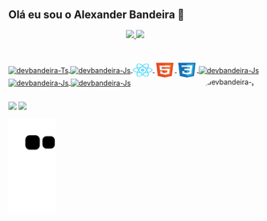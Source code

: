 ## Olá eu sou o Alexander Bandeira 👋

<div align="center" style="display: inline_block">
  <a href="https://github.com/devbandeira">
  <img height="160em" src="https://github-readme-stats.vercel.app/api?username=devbandeira&show_icons=true&theme=dark&include_all_commits=true&count_private=true"/>
  <img height="160em" src="https://github-readme-stats.vercel.app/api/top-langs/?username=devbandeira&layout=compact&langs_count=7&theme=dark"/>
</div>
  
  ##
  
<div style="display: inline_block"><br>
  <img align="center" alt="devbandeira-Ts" height="30" width="40" src="https://cdn.jsdelivr.net/gh/devicons/devicon/icons/javascript/javascript-original.svg" />
  <img align="center" alt="devbandeira-Js" height="30" width="40" src="https://cdn.jsdelivr.net/gh/devicons/devicon/icons/nodejs/nodejs-original.svg" />
  <img align="center" alt="devbandeira-React" height="30" width="40" src="https://raw.githubusercontent.com/devicons/devicon/master/icons/react/react-original.svg">
  <img align="center" alt="devbandeira-HTML" height="30" width="40" src="https://raw.githubusercontent.com/devicons/devicon/master/icons/html5/html5-original.svg">
  <img align="center" alt="devbandeira-CSS" height="30" width="40" src="https://raw.githubusercontent.com/devicons/devicon/master/icons/css3/css3-original.svg">
  <img align="center" alt="devbandeira-Js" height="30" width="40" src="https://cdn.jsdelivr.net/gh/devicons/devicon/icons/python/python-original.svg"/>
  <img align="center" alt="devbandeira-Js" height="30" width="40" src="https://cdn.jsdelivr.net/gh/devicons/devicon/icons/mysql/mysql-original.svg"/>
  <img align="center" alt="devbandeira-Js" height="30" width="40" src="https://cdn.jsdelivr.net/gh/devicons/devicon/icons/mongodb/mongodb-original-wordmark.svg"/>    
  <img align="right" alt="devbandeira-pic" height="150" style="border-radius:50px;"   src="https://media.discordapp.net/attachments/639956127056134178/890373478988013628/Publicacoes_Instagram_1_1.png?width=676&height=676">
</div>
  
  ##
 
<div> 
<!--   <a href="https://www.youtube.com/channel/UC_-uuuZbY0AAt9CViNzvc-Q" target="_blank"><img src="https://img.shields.io/badge/YouTube-FF0000?style=for-the-badge&logo=youtube&logoColor=white" target="_blank"></a> -->
<!--   <a href="https://instagram.com/rafaballerini" target="_blank"><img src="https://img.shields.io/badge/-Instagram-%23E4405F?style=for-the-badge&logo=instagram&logoColor=white" target="_blank"></a> -->
<!--  	<a href="https://www.twitch.tv/rafaballerinii" target="_blank"><img src="https://img.shields.io/badge/Twitch-9146FF?style=for-the-badge&logo=twitch&logoColor=white" target="_blank"></a>
 <a href="https://discord.gg/wagxzStdcR" target="_blank"><img src="https://img.shields.io/badge/Discord-7289DA?style=for-the-badge&logo=discord&logoColor=white" target="_blank"></a>  -->
  <a href = "mailto:dev.bandeira@outlook.com"><img src="https://img.shields.io/badge/Microsoft_Outlook-0078D4?style=for-the-badge&logo=microsoft-outlook&logoColor=white"></a>
  <a href="https://www.linkedin.com/in/alexander-bandeira-5134811b7/" target="_blank"><img src="https://img.shields.io/badge/-LinkedIn-%230077B5?style=for-the-badge&logo=linkedin&logoColor=white" target="_blank"></a> 
 
  
  ![Snake animation](https://github.com/devbandeira/devbandeira/blob/output/github-contribution-grid-snake.svg)
 
</div>

